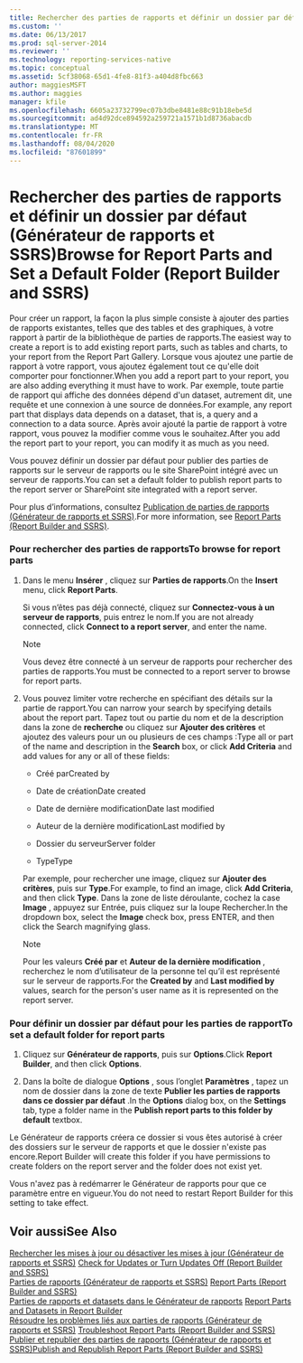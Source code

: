 ```yaml
---
title: Rechercher des parties de rapports et définir un dossier par défaut (Générateur de rapports et SSRS) | Microsoft Docs
ms.custom: ''
ms.date: 06/13/2017
ms.prod: sql-server-2014
ms.reviewer: ''
ms.technology: reporting-services-native
ms.topic: conceptual
ms.assetid: 5cf38068-65d1-4fe8-81f3-a404d8fbc663
author: maggiesMSFT
ms.author: maggies
manager: kfile
ms.openlocfilehash: 6605a23732799ec07b3dbe8481e88c91b18ebe5d
ms.sourcegitcommit: ad4d92dce894592a259721a1571b1d8736abacdb
ms.translationtype: MT
ms.contentlocale: fr-FR
ms.lasthandoff: 08/04/2020
ms.locfileid: "87601899"
---
```

# <a name="browse-for-report-parts-and-set-a-default-folder-report-builder-and-ssrs"></a><span data-ttu-id="bfdd9-102">Rechercher des parties de rapports et définir un dossier par défaut (Générateur de rapports et SSRS)</span><span class="sxs-lookup"><span data-stu-id="bfdd9-102">Browse for Report Parts and Set a Default Folder (Report Builder and SSRS)</span></span>
  <span data-ttu-id="bfdd9-103">Pour créer un rapport, la façon la plus simple consiste à ajouter des parties de rapports existantes, telles que des tables et des graphiques, à votre rapport à partir de la bibliothèque de parties de rapports.</span><span class="sxs-lookup"><span data-stu-id="bfdd9-103">The easiest way to create a report is to add existing report parts, such as tables and charts, to your report from the Report Part Gallery.</span></span> <span data-ttu-id="bfdd9-104">Lorsque vous ajoutez une partie de rapport à votre rapport, vous ajoutez également tout ce qu'elle doit comporter pour fonctionner.</span><span class="sxs-lookup"><span data-stu-id="bfdd9-104">When you add a report part to your report, you are also adding everything it must have to work.</span></span> <span data-ttu-id="bfdd9-105">Par exemple, toute partie de rapport qui affiche des données dépend d'un dataset, autrement dit, une requête et une connexion à une source de données.</span><span class="sxs-lookup"><span data-stu-id="bfdd9-105">For example, any report part that displays data depends on a dataset, that is, a query and a connection to a data source.</span></span> <span data-ttu-id="bfdd9-106">Après avoir ajouté la partie de rapport à votre rapport, vous pouvez la modifier comme vous le souhaitez.</span><span class="sxs-lookup"><span data-stu-id="bfdd9-106">After you add the report part to your report, you can modify it as much as you need.</span></span>  
  
 <span data-ttu-id="bfdd9-107">Vous pouvez définir un dossier par défaut pour publier des parties de rapports sur le serveur de rapports ou le site SharePoint intégré avec un serveur de rapports.</span><span class="sxs-lookup"><span data-stu-id="bfdd9-107">You can set a default folder to publish report parts to the report server or SharePoint site integrated with a report server.</span></span>  
  
 <span data-ttu-id="bfdd9-108">Pour plus d’informations, consultez [Publication de parties de rapports &#40;Générateur de rapports et SSRS&#41;](../report-parts-report-builder-and-ssrs.md).</span><span class="sxs-lookup"><span data-stu-id="bfdd9-108">For more information, see [Report Parts &#40;Report Builder and SSRS&#41;](../report-parts-report-builder-and-ssrs.md).</span></span>  
  
### <a name="to-browse-for-report-parts"></a><span data-ttu-id="bfdd9-109">Pour rechercher des parties de rapports</span><span class="sxs-lookup"><span data-stu-id="bfdd9-109">To browse for report parts</span></span>  
  
1.  <span data-ttu-id="bfdd9-110">Dans le menu **Insérer** , cliquez sur **Parties de rapports**.</span><span class="sxs-lookup"><span data-stu-id="bfdd9-110">On the **Insert** menu, click **Report Parts**.</span></span>  
  
     <span data-ttu-id="bfdd9-111">Si vous n’êtes pas déjà connecté, cliquez sur **Connectez-vous à un serveur de rapports**, puis entrez le nom.</span><span class="sxs-lookup"><span data-stu-id="bfdd9-111">If you are not already connected, click **Connect to a report server**, and enter the name.</span></span>  
  
    > [!NOTE]  
    >  <span data-ttu-id="bfdd9-112">Vous devez être connecté à un serveur de rapports pour rechercher des parties de rapports.</span><span class="sxs-lookup"><span data-stu-id="bfdd9-112">You must be connected to a report server to browse for report parts.</span></span>  
  
2.  <span data-ttu-id="bfdd9-113">Vous pouvez limiter votre recherche en spécifiant des détails sur la partie de rapport.</span><span class="sxs-lookup"><span data-stu-id="bfdd9-113">You can narrow your search by specifying details about the report part.</span></span> <span data-ttu-id="bfdd9-114">Tapez tout ou partie du nom et de la description dans la zone de **recherche** ou cliquez sur **Ajouter des critères** et ajoutez des valeurs pour un ou plusieurs de ces champs :</span><span class="sxs-lookup"><span data-stu-id="bfdd9-114">Type all or part of the name and description in the **Search** box, or click **Add Criteria** and add values for any or all of these fields:</span></span>  
  
    -   <span data-ttu-id="bfdd9-115">Créé par</span><span class="sxs-lookup"><span data-stu-id="bfdd9-115">Created by</span></span>  
  
    -   <span data-ttu-id="bfdd9-116">Date de création</span><span class="sxs-lookup"><span data-stu-id="bfdd9-116">Date created</span></span>  
  
    -   <span data-ttu-id="bfdd9-117">Date de dernière modification</span><span class="sxs-lookup"><span data-stu-id="bfdd9-117">Date last modified</span></span>  
  
    -   <span data-ttu-id="bfdd9-118">Auteur de la dernière modification</span><span class="sxs-lookup"><span data-stu-id="bfdd9-118">Last modified by</span></span>  
  
    -   <span data-ttu-id="bfdd9-119">Dossier du serveur</span><span class="sxs-lookup"><span data-stu-id="bfdd9-119">Server folder</span></span>  
  
    -   <span data-ttu-id="bfdd9-120">Type</span><span class="sxs-lookup"><span data-stu-id="bfdd9-120">Type</span></span>  
  
     <span data-ttu-id="bfdd9-121">Par exemple, pour rechercher une image, cliquez sur **Ajouter des critères**, puis sur **Type**.</span><span class="sxs-lookup"><span data-stu-id="bfdd9-121">For example, to find an image, click **Add Criteria**, and then click **Type**.</span></span> <span data-ttu-id="bfdd9-122">Dans la zone de liste déroulante, cochez la case **Image** , appuyez sur Entrée, puis cliquez sur la loupe Rechercher.</span><span class="sxs-lookup"><span data-stu-id="bfdd9-122">In the dropdown box, select the **Image** check box, press ENTER, and then click the Search magnifying glass.</span></span>  
  
    > [!NOTE]  
    >  <span data-ttu-id="bfdd9-123">Pour les valeurs **Créé par** et **Auteur de la dernière modification** , recherchez le nom d’utilisateur de la personne tel qu’il est représenté sur le serveur de rapports.</span><span class="sxs-lookup"><span data-stu-id="bfdd9-123">For the **Created by** and **Last modified by** values, search for the person's user name as it is represented on the report server.</span></span>  
  
### <a name="to-set-a-default-folder-for-report-parts"></a><span data-ttu-id="bfdd9-124">Pour définir un dossier par défaut pour les parties de rapport</span><span class="sxs-lookup"><span data-stu-id="bfdd9-124">To set a default folder for report parts</span></span>  
  
1.  <span data-ttu-id="bfdd9-125">Cliquez sur **Générateur de rapports**, puis sur **Options**.</span><span class="sxs-lookup"><span data-stu-id="bfdd9-125">Click **Report Builder**, and then click **Options**.</span></span>  
  
2.  <span data-ttu-id="bfdd9-126">Dans la boîte de dialogue **Options** , sous l’onglet **Paramètres** , tapez un nom de dossier dans la zone de texte **Publier les parties de rapports dans ce dossier par défaut** .</span><span class="sxs-lookup"><span data-stu-id="bfdd9-126">In the **Options** dialog box, on the **Settings** tab, type a folder name in the **Publish report parts to this folder by default** textbox.</span></span>  
  
 <span data-ttu-id="bfdd9-127">Le Générateur de rapports créera ce dossier si vous êtes autorisé à créer des dossiers sur le serveur de rapports et que le dossier n'existe pas encore.</span><span class="sxs-lookup"><span data-stu-id="bfdd9-127">Report Builder will create this folder if you have permissions to create folders on the report server and the folder does not exist yet.</span></span>  
  
 <span data-ttu-id="bfdd9-128">Vous n'avez pas à redémarrer le Générateur de rapports pour que ce paramètre entre en vigueur.</span><span class="sxs-lookup"><span data-stu-id="bfdd9-128">You do not need to restart Report Builder for this setting to take effect.</span></span>  
  
## <a name="see-also"></a><span data-ttu-id="bfdd9-129">Voir aussi</span><span class="sxs-lookup"><span data-stu-id="bfdd9-129">See Also</span></span>  
 <span data-ttu-id="bfdd9-130">[Rechercher les mises à jour ou désactiver les mises à jour &#40;Générateur de rapports et SSRS&#41;](../check-for-updates-or-turn-updates-off-report-builder-and-ssrs.md) </span><span class="sxs-lookup"><span data-stu-id="bfdd9-130">[Check for Updates or Turn Updates Off &#40;Report Builder and SSRS&#41;](../check-for-updates-or-turn-updates-off-report-builder-and-ssrs.md) </span></span>  
 <span data-ttu-id="bfdd9-131">[Parties de rapports &#40;Générateur de rapports et SSRS&#41;](../report-parts-report-builder-and-ssrs.md) </span><span class="sxs-lookup"><span data-stu-id="bfdd9-131">[Report Parts &#40;Report Builder and SSRS&#41;](../report-parts-report-builder-and-ssrs.md) </span></span>  
 <span data-ttu-id="bfdd9-132">[Parties de rapports et datasets dans le Générateur de rapports](../report-data/report-parts-and-datasets-in-report-builder.md) </span><span class="sxs-lookup"><span data-stu-id="bfdd9-132">[Report Parts and Datasets in Report Builder](../report-data/report-parts-and-datasets-in-report-builder.md) </span></span>  
 <span data-ttu-id="bfdd9-133">[Résoudre les problèmes liés aux parties de rapports &#40;Générateur de rapports et SSRS&#41;](../troubleshoot-report-parts-report-builder-and-ssrs.md) </span><span class="sxs-lookup"><span data-stu-id="bfdd9-133">[Troubleshoot Report Parts &#40;Report Builder and SSRS&#41;](../troubleshoot-report-parts-report-builder-and-ssrs.md) </span></span>  
 [<span data-ttu-id="bfdd9-134">Publier et republier des parties de rapports &#40;Générateur de rapports et SSRS&#41;</span><span class="sxs-lookup"><span data-stu-id="bfdd9-134">Publish and Republish Report Parts &#40;Report Builder and SSRS&#41;</span></span>](publish-and-republish-report-parts-report-builder-and-ssrs.md)  
  
  
